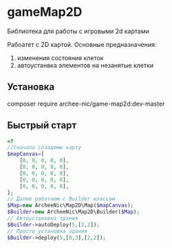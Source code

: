 # gameMap2D
Библиотека для работы с игровыми 2d картами

Рабоатет с 2D картой. 
Основные предназначения: 
1. изменения состояния клеток 
2. автоустанвка элементов на незанятые клетки

## Установка

composer require archee-nic/game-map2d:dev-master

## Быстрый старт

```php
<?
//Сначала созадеми карту
$mapCanvas=[
    [0, 0, 0, 0, 0],
    [0, 0, 0, 0, 0],
    [0, 0, 0, 0, 0],
    [0, 0, 0, 0, 0],
    [0, 0, 0, 0, 0],
];
// Далее работаем с Builder классом
$Map=new ArcheeNic\Map2D\Map($mapCanvas);
$Builder=new ArcheeNic\Map2D\Builder($Map);
// Автоустановка здания
$Builder->autoDeploy(5,[2,2]);
// Просто установка здания
$Builder->deploy(5,[0,3],[2,2]);
```
